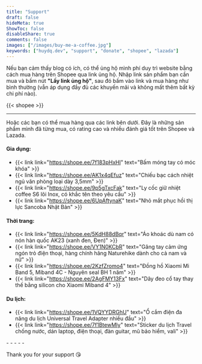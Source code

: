 ```yaml
---
title: "Support"
draft: false
hideMeta: true
ShowToc: false
disableShare: true
comments: false
images: ["/images/buy-me-a-coffee.jpg"]
keywords: ["huydq.dev", "support", "donate", "shopee", "lazada"]
---
```


Nếu bạn cảm thấy blog có ích, có thể ủng hộ mình phí duy trì website bằng cách mua hàng trên Shopee qua link ủng hộ.
Nhập link sản phẩm bạn cần mua và bấm nút **"Lấy link ủng hộ"**, sau đó bấm vào link và mua hàng như bình thường (vẫn áp dụng đầy đủ các khuyến mãi và không mất thêm bất kỳ chi phí nào).

{{< shopee >}}

---

Hoặc các bạn có thể mua hàng qua các link bên dưới. Đây là những sản phẩm mình đã từng mua, có rating cao và nhiều đánh giá tốt trên Shopee và Lazada.

#### Gia dụng:

- {{< link link="https://shope.ee/7f183pHxHl" text="Bấm móng tay có móc khóa" >}}
- {{< link link="https://shope.ee/AK1x4qEfuz" text="Chiếu bạc cách nhiệt ngủ văn phòng loại dày 3,5mm" >}}
- {{< link link="https://shope.ee/9p5gTxcFak" text="Ly cốc giữ nhiệt coffee S6 lõi Inox, có khắc tên theo yêu cầu" >}}
- {{< link link="https://shope.ee/6UpAftynaK" text="Nhỏ mắt phục hồi thị lực Sancoba Nhật Bản" >}}

#### Thời trang:

- {{< link link="https://shope.ee/5KdH88dBqr" text="Áo khoác dù nam có nón hàn quốc AK23 (xanh đen, Đen)" >}}
- {{< link link="https://shope.ee/VY1N0KCbR" text="Găng tay cảm ứng ngón trỏ điện thoại, hàng chính hãng Naturehike dành cho cả nam và nữ" >}}
- {{< link link="https://shope.ee/2KzfZromo4" text="Đồng hồ Xiaomi Mi Band 5, Miband 4C - Nguyên seal BH 1 năm" >}}
- {{< link link="https://shope.ee/2AgFMY13Fx" text="Dây đeo cổ tay thay thế bằng silicon cho Xiaomi Miband 4" >}}

#### Du lịch:

- {{< link link="https://shope.ee/1VQYYDRGhU" text="Ổ cắm điện đa năng du lịch Universal Travel Adapter nhiều đầu" >}}
- {{< link link="https://shope.ee/7f1BtewMIy" text="Sticker du lịch Travel chống nước, dán laptop, điện thoại, đàn guitar, mũ bảo hiểm, vali" >}}

-&nbsp;-&nbsp;-&nbsp;-&nbsp;-

Thank you for your support 😘
